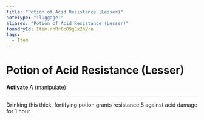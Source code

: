 ```yaml
---
title: "Potion of Acid Resistance (Lesser)"
noteType: ":luggage:"
aliases: "Potion of Acid Resistance (Lesser)"
foundryId: Item.nnRr6cO9gEx2hVrn
tags:
  - Item
---
```


# Potion of Acid Resistance (Lesser)

**Activate** A (manipulate)

* * *

Drinking this thick, fortifying potion grants resistance 5 against acid damage for 1 hour.


